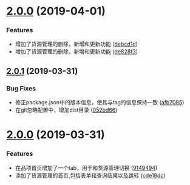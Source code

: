 <a name="2.0.0"></a>
# [2.0.0](https://github.com/copperdale/meiye/compare/2.0.1...2.0.0) (2019-04-01)


### Features

* 增加了货源管理的删除，新增和更新功能 ([debcd1d](https://github.com/copperdale/meiye/commit/debcd1d))
* 增加了货源管理的删除，新增和更新功能 ([de828f3](https://github.com/copperdale/meiye/commit/de828f3))



<a name="2.0.1"></a>
## [2.0.1](https://github.com/copperdale/meiye/compare/2.0.0...2.0.1) (2019-03-31)


### Bug Fixes

* 修正package.json中的版本信息，使其与tag的信息保持一致 ([afb7085](https://github.com/copperdale/meiye/commit/afb7085))
* 在git忽略配置中，增加dist目录 ([052bd66](https://github.com/copperdale/meiye/commit/052bd66))



<a name="2.0.0"></a>
# [2.0.0](https://github.com/copperdale/meiye/compare/9149494...2.0.0) (2019-03-31)


### Features

* 在品项首页增加了一个tab，用于和货源管理切换 ([9149494](https://github.com/copperdale/meiye/commit/9149494))
* 添加了货源管理的首页,包括表单和查询结果以及跳转 ([cde18dc](https://github.com/copperdale/meiye/commit/cde18dc))



